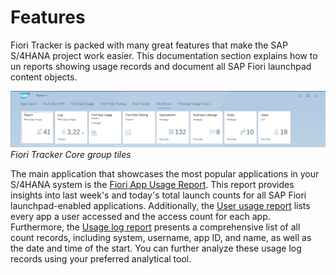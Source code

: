 # Features

Fiori Tracker is packed with many great features that make the SAP S/4HANA project work easier. This documentation section explains how to un reports showing usage records and document all SAP Fiori launchpad content objects.

[![](res/tiles.png)](res/tiles.png)
*Fiori Tracker Core group tiles*

The main application that showcases the most popular applications in your S/4HANA system is the [Fiori App Usage Report](usage-report.md). This report provides insights into last week's and today's total launch counts for all SAP Fiori launchpad-enabled applications. Additionally, the [User usage report](user-usage-report.md) lists every app a user accessed and the access count for each app. Furthermore, the [Usage log report](usage-log.md) presents a comprehensive list of all count records, including system, username, app ID, and name, as well as the date and time of the start. You can further analyze these usage log records using your preferred analytical tool.